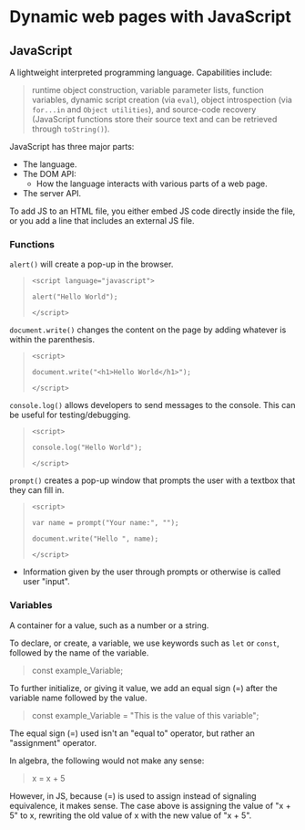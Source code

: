 # Dynamic web pages with JavaScript

## JavaScript

A lightweight interpreted programming language. Capabilities include:
> runtime object construction, variable parameter lists, function variables, dynamic script creation (via `eval`), object introspection (via `for...in` and `Object utilities`), and source-code recovery (JavaScript functions store their source text and can be retrieved through `toString()`).

JavaScript has three major parts:

- The language.
- The DOM API:
  - How the language interacts with various parts of a web page.
- The server API.

To add JS to an HTML file, you either embed JS code directly inside the file, or you add a line that includes an external JS file.

### Functions

`alert()` will create a pop-up in the browser.
> `<script language="javascript">`
>
> `alert("Hello World");`
>
> `</script>`

`document.write()` changes the content on the page by adding whatever is within the parenthesis.

> `<script>`
>
> `document.write("<h1>Hello World</h1>");`
>
> `</script>`

`console.log()` allows developers to send messages to the console. This can be useful for testing/debugging.

> `<script>`
>
> `console.log("Hello World");`
>
> `</script>`

`prompt()` creates a pop-up window that prompts the user with a textbox that they can fill in.

> `<script>`
>
> `var name = prompt("Your name:", "");`
>
> `document.write("Hello ", name);`
>
> `</script>`

- Information given by the user through prompts or otherwise is called user "input".

### Variables

A container for a value, such as a number or a string.

To declare, or create, a variable, we use keywords such as `let` or `const`, followed by the name of the variable.
> const example_Variable;

To further initialize, or giving it value, we add an equal sign (=) after the variable name followed by the value.
> const example_Variable = "This is the value of this variable";

The equal sign (=) used isn't an "equal to" operator, but rather an "assignment" operator.

In algebra, the following would not make any sense:
> x = x + 5

However, in JS, because (=) is used to assign instead of signaling equivalence, it makes sense. The case above is assigning the value of "x + 5" to x, rewriting the old value of x with the new value of "x + 5".
